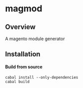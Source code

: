 magmod
======


## Overview
A magento module generator

## Installation

#### Build from source
    cabal install --only-dependencies
    cabal build
